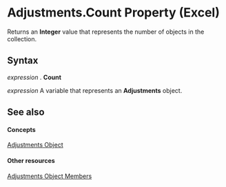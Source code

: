 
# Adjustments.Count Property (Excel)

Returns an  **Integer** value that represents the number of objects in the collection.


## Syntax

 _expression_ . **Count**

 _expression_ A variable that represents an **Adjustments** object.


## See also


#### Concepts


[Adjustments Object](c69c4bbf-5687-f453-e238-28d4b98d4808.md)
#### Other resources


[Adjustments Object Members](6db65f4c-1b6a-9079-c619-1e2deaa91b93.md)
